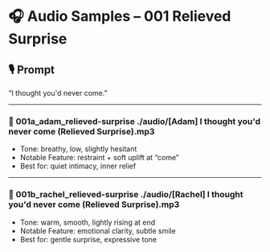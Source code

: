 # 🎧 Audio Samples – 001 Relieved Surprise

## 🎙️ Prompt
“I thought you'd never come.”

---

### 🔹 001a_adam_relieved-surprise ./audio/[Adam] I thought you'd never come (Relieved Surprise).mp3
- Tone: breathy, low, slightly hesitant  
- Notable Feature: restraint + soft uplift at “come”  
- Best for: quiet intimacy, inner relief  

---

### 🔹 001b_rachel_relieved-surprise ./audio/[Rachel] I thought you'd never come (Relieved Surprise).mp3
- Tone: warm, smooth, lightly rising at end  
- Notable Feature: emotional clarity, subtle smile  
- Best for: gentle surprise, expressive tone
